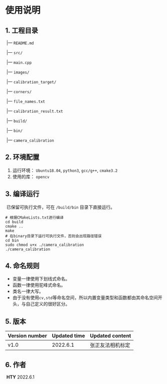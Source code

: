 # 使用说明

## 1. 工程目录

​	|— `README.md`

​	|— `src/` 

​      	  |— `main.cpp`

​	|— `images/`

​			|— `calibration_target/`

​			|— `corners/`

​			|— `file_names.txt`

​	|— `calibration_result.txt`

​	|— `build/`

​			|— `bin/`	

​					|— `camera_calibration`

## 2. 环境配置

1. 运行环境： `Ubuntu18.04`, `python3`, `gcc/g++`, `cmake3.2`
2. 使用的库： `opencv`

## 3. 编译运行

​		已保留可执行文件，可在 `/build/bin` 目录下直接运行。

```shell
# 根据CMakeLists.txt进行编译
cd build
cmake ..
make
# 在binary目录下运行可执行文件，否则会出现路径错误
cd bin
sudo chmod u+x ./camera_calibration
./camera_calibration
```

## 4. 命名规则

- 变量一律使用下划线式命名。
- 函数一律使用驼峰式命名。
- 类名一律大写。
- 由于没有使用`cv,std`等命名空间，所以内置变量类型和函数都由其命名空间开头，与自己定义的很好区分。

## 5. 版本

| Version number | Updated time | Updated content  |
| -------------- | ------------ | ---------------- |
| v1.0           | 2022.6.1     | 张正友法相机标定 |

## 6. 作者

​		**HTY**	2022.6.1

